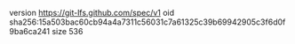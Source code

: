 version https://git-lfs.github.com/spec/v1
oid sha256:15a503bac60cb94a4a7311c56031c7a61325c39b69942905c3f6d0f9ba6ca241
size 536
